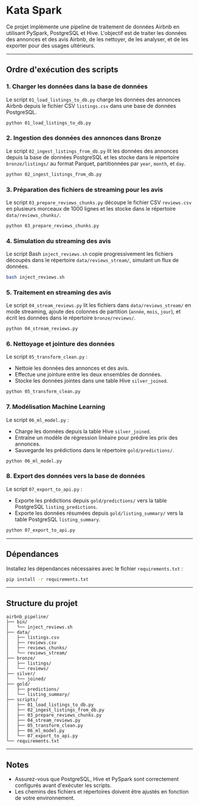 # Kata Spark

Ce projet implémente une pipeline de traitement de données Airbnb en utilisant PySpark, PostgreSQL et Hive. L'objectif est de traiter les données des annonces et des avis Airbnb, de les nettoyer, de les analyser, et de les exporter pour des usages ultérieurs.

---

## **Ordre d'exécution des scripts**

### **1. Charger les données dans la base de données**
Le script `01_load_listings_to_db.py` charge les données des annonces Airbnb depuis le fichier CSV `listings.csv` dans une base de données PostgreSQL.

```bash
python 01_load_listings_to_db.py
```

### **2. Ingestion des données des annonces dans Bronze**
Le script `02_ingest_listings_from_db.py` lit les données des annonces depuis la base de données PostgreSQL et les stocke dans le répertoire `bronze/listings/` au format Parquet, partitionnées par `year`, `month`, et `day`.

```bash
python 02_ingest_listings_from_db.py
```

### **3. Préparation des fichiers de streaming pour les avis**
Le script `03_prepare_reviews_chunks.py` découpe le fichier CSV `reviews.csv` en plusieurs morceaux de 1000 lignes et les stocke dans le répertoire `data/reviews_chunks/`.

```bash
python 03_prepare_reviews_chunks.py
```

### **4. Simulation du streaming des avis**
Le script Bash `inject_reviews.sh` copie progressivement les fichiers découpés dans le répertoire `data/reviews_stream/`, simulant un flux de données.

```bash
bash inject_reviews.sh
```

### **5. Traitement en streaming des avis**
Le script `04_stream_reviews.py` lit les fichiers dans `data/reviews_stream/` en mode streaming, ajoute des colonnes de partition (`année`, `mois`, `jour`), et écrit les données dans le répertoire `bronze/reviews/`.

```bash
python 04_stream_reviews.py
```

### **6. Nettoyage et jointure des données**
Le script `05_transform_clean.py` :
- Nettoie les données des annonces et des avis.
- Effectue une jointure entre les deux ensembles de données.
- Stocke les données jointes dans une table Hive `silver_joined`.

```bash
python 05_transform_clean.py
```

### **7. Modélisation Machine Learning**
Le script `06_ml_model.py` :
- Charge les données depuis la table Hive `silver_joined`.
- Entraîne un modèle de régression linéaire pour prédire les prix des annonces.
- Sauvegarde les prédictions dans le répertoire `gold/predictions/`.

```bash
python 06_ml_model.py
```

### **8. Export des données vers la base de données**
Le script `07_export_to_api.py` :
- Exporte les prédictions depuis `gold/predictions/` vers la table PostgreSQL `listing_predictions`.
- Exporte les données résumées depuis `gold/listing_summary/` vers la table PostgreSQL `listing_summary`.

```bash
python 07_export_to_api.py
```

---

## **Dépendances**
Installez les dépendances nécessaires avec le fichier `requirements.txt` :

```bash
pip install -r requirements.txt
```

---

## **Structure du projet**

```plaintext
airbnb_pipeline/
├── bin/
│   └── inject_reviews.sh
├── data/
│   ├── listings.csv
│   ├── reviews.csv
│   ├── reviews_chunks/
│   └── reviews_stream/
├── bronze/
│   ├── listings/
│   └── reviews/
├── silver/
│   └── joined/
├── gold/
│   ├── predictions/
│   └── listing_summary/
├── scripts/
│   ├── 01_load_listings_to_db.py
│   ├── 02_ingest_listings_from_db.py
│   ├── 03_prepare_reviews_chunks.py
│   ├── 04_stream_reviews.py
│   ├── 05_transform_clean.py
│   ├── 06_ml_model.py
│   └── 07_export_to_api.py
└── requirements.txt
```

---

## **Notes**
- Assurez-vous que PostgreSQL, Hive et PySpark sont correctement configurés avant d'exécuter les scripts.
- Les chemins des fichiers et répertoires doivent être ajustés en fonction de votre environnement.

